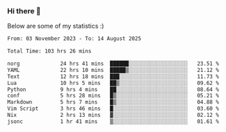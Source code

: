 ### Hi there 👋
Below are some of my statistics :)

<!--START_SECTION:waka-->

```txt
From: 03 November 2023 - To: 14 August 2025

Total Time: 103 hrs 26 mins

norg             24 hrs 41 mins  ██████░░░░░░░░░░░░░░░░░░░   23.51 %
YAML             22 hrs 10 mins  █████▒░░░░░░░░░░░░░░░░░░░   21.12 %
Text             12 hrs 18 mins  ███░░░░░░░░░░░░░░░░░░░░░░   11.73 %
Lua              10 hrs 5 mins   ██▒░░░░░░░░░░░░░░░░░░░░░░   09.62 %
Python           9 hrs 4 mins    ██░░░░░░░░░░░░░░░░░░░░░░░   08.64 %
conf             5 hrs 28 mins   █▒░░░░░░░░░░░░░░░░░░░░░░░   05.21 %
Markdown         5 hrs 7 mins    █▒░░░░░░░░░░░░░░░░░░░░░░░   04.88 %
Vim Script       3 hrs 46 mins   █░░░░░░░░░░░░░░░░░░░░░░░░   03.60 %
Nix              2 hrs 13 mins   ▓░░░░░░░░░░░░░░░░░░░░░░░░   02.12 %
jsonc            1 hr 41 mins    ▒░░░░░░░░░░░░░░░░░░░░░░░░   01.61 %
```

<!--END_SECTION:waka-->

<!--
**KlapenHz/KlapenHz** is a ✨ _special_ ✨ repository because its `README.md` (this file) appears on your GitHub profile.

Here are some ideas to get you started:

- 🔭 I’m currently working on ...
- 🌱 I’m currently learning ...
- 👯 I’m looking to collaborate on ...
- 🤔 I’m looking for help with ...
- 💬 Ask me about ...
- 📫 How to reach me: ...
- 😄 Pronouns: ...
- ⚡ Fun fact: ...
-->
